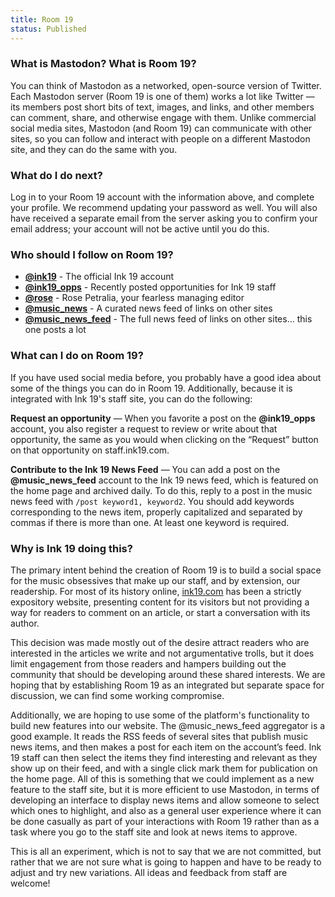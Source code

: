 ```yaml
---
title: Room 19
status: Published
---
```

### What is Mastodon? What is Room 19?

You can think of Mastodon as a networked, open-source version of Twitter. Each Mastodon server (Room 19 is one of them) works a lot like Twitter — its members post short bits of text, images, and links, and other members can comment, share, and otherwise engage with them. Unlike commercial social media sites, Mastodon (and Room 19) can communicate with other sites, so you can follow and interact with people on a different Mastodon site, and they can do the same with you.

### What do I do next?

Log in to your Room 19 account with the information above, and complete your profile. We recommend updating your password as well. You will also have received a separate email from the server asking you to confirm your email address; your account will not be active until you do this.

### Who should I follow on Room 19?

- **[@ink19](https://room19.com/@ink19)** - The official Ink 19 account
- **[@ink19_opps](https://room19.com/@ink19_opps)** - Recently posted opportunities for Ink 19 staff
- **[@rose](https://room19.com/@rose)** - Rose Petralia, your fearless managing editor
- **[@music_news](https://room19.com/@music_news)** - A curated news feed of links on other sites
- **[@music_news_feed](https://room19.com/@music_news_feed)** - The full news feed of links on other sites... this one posts a lot

### What can I do on Room 19?

If you have used social media before, you probably have a good idea about some of the things you can do in Room 19. Additionally, because it is integrated with Ink 19's staff site, you can do the following:

**Request an opportunity** — When you favorite a post on the **@ink19_opps** account, you also register a request to review or write about that opportunity, the same as you would when clicking on the “Request” button on that opportunity on staff.ink19.com.

**Contribute to the Ink 19 News Feed** — You can add a post on the **@music_news_feed** account to the Ink 19 news feed, which is featured on the home page and archived daily. To do this, reply to a post in the music news feed with `/post keyword1, keyword2`. You should add keywords corresponding to the news item, properly capitalized and separated by commas if there is more than one. At least one keyword is required.

### Why is Ink 19 doing this?

The primary intent behind the creation of Room 19 is to build a social space for the music obsessives that make up our staff, and by extension, our readership. For most of its history online, [ink19.com](http://ink19.com/) has been a strictly expository website, presenting content for its visitors but not providing a way for readers to comment on an article, or start a conversation with its author.

This decision was made mostly out of the desire attract readers who are interested in the articles we write and not argumentative trolls, but it does limit engagement from those readers and hampers building out the community that should be developing around these shared interests. We are hoping that by establishing Room 19 as an integrated but separate space for discussion, we can find some working compromise.

Additionally, we are hoping to use some of the platform's functionality to build new features into our website. The @music_news_feed aggregator is a good example. It reads the RSS feeds of several sites that publish music news items, and then makes a post for each item on the account’s feed. Ink 19 staff can then select the items they find interesting and relevant as they show up on their feed, and with a single click mark them for publication on the home page. All of this is something that we could implement as a new feature to the staff site, but it is more efficient to use Mastodon, in terms of developing an interface to display news items and allow someone to select which ones to highlight, and also as a general user experience where it can be done casually as part of your interactions with Room 19 rather than as a task where you go to the staff site and look at news items to approve.

This is all an experiment, which is not to say that we are not committed, but rather that we are not sure what is going to happen and have to be ready to adjust and try new variations. All ideas and feedback from staff are welcome!
